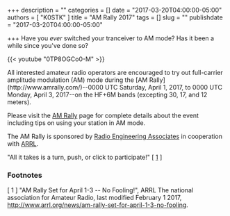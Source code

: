 +++
description = ""
categories = []
date = "2017-03-20T04:00:00-05:00"
authors = [ "K0STK" ]
title = "AM Rally 2017"
tags = []
slug = ""
publishdate = "2017-03-20T04:00:00-05:00"

+++
Have you *ever* switched your tranceiver to AM mode? Has it been a while since
you've done so?

{{< youtube "0TP8OGCo0-M" >}}
<!--more-->
<p style="clear:both;"></p>
All interested amateur radio operators are encouraged to try out
full-carrier amplitude modulation (AM) mode during the
[AM Rally](http://www.amrally.com/)--0000 UTC Saturday, April 1, 2017, to
0000 UTC Monday, April 3, 2017--on the HF+6M bands
(excepting 30, 17, and 12 meters).

Please visit the [AM Rally](http://www.amrally.com/) page for complete details
about the event including tips on using your station in AM mode.

The AM Rally is sponsored by
[Radio Engineering Associates](http://www.radioassociates.com/)
in cooperation with [ARRL](http://www.arrl.org/).

"All it takes is a turn, push, or click to participate!" [ [1](#footnotes) ]

### Footnotes

[ 1 ] "AM Rally Set for April 1-3 -- No Fooling!",
ARRL The national association for Amateur Radio,
last modified February 1 2017,
http://www.arrl.org/news/am-rally-set-for-april-1-3-no-fooling.
